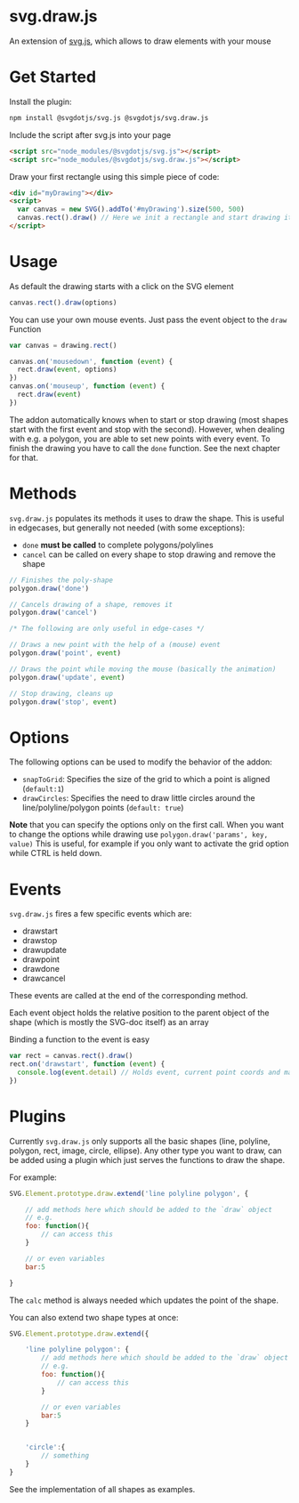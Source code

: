 # svg.draw.js

An extension of [svg.js](https://github.com/svgdotjs/svg.js), which allows to draw elements with your mouse

# Get Started

Install the plugin:

```sh
npm install @svgdotjs/svg.js @svgdotjs/svg.draw.js
```

Include the script after svg.js into your page

```html
<script src="node_modules/@svgdotjs/svg.js"></script>
<script src="node_modules/@svgdotjs/svg.draw.js"></script>
```

Draw your first rectangle using this simple piece of code:

```html
<div id="myDrawing"></div>
<script>
  var canvas = new SVG().addTo('#myDrawing').size(500, 500)
  canvas.rect().draw() // Here we init a rectangle and start drawing it
</script>
```

# Usage

As default the drawing starts with a click on the SVG element

```js
canvas.rect().draw(options)
```

You can use your own mouse events. Just pass the event object to the `draw` Function

```js
var canvas = drawing.rect()

canvas.on('mousedown', function (event) {
  rect.draw(event, options)
})
canvas.on('mouseup', function (event) {
  rect.draw(event)
})
```

The addon automatically knows when to start or stop drawing (most shapes start with the first event and stop with the second). However, when dealing with e.g. a polygon, you are able to set new points with every event. To finish the drawing you have to call the `done` function. See the next chapter for that.

# Methods

`svg.draw.js` populates its methods it uses to draw the shape. This is useful in edgecases, but generally not needed (with some exceptions):

- `done` **must be called** to complete polygons/polylines
- `cancel` can be called on every shape to stop drawing and remove the shape

```js
// Finishes the poly-shape
polygon.draw('done')

// Cancels drawing of a shape, removes it
polygon.draw('cancel')

/* The following are only useful in edge-cases */

// Draws a new point with the help of a (mouse) event
polygon.draw('point', event)

// Draws the point while moving the mouse (basically the animation)
polygon.draw('update', event)

// Stop drawing, cleans up
polygon.draw('stop', event)
```

# Options

The following options can be used to modify the behavior of the addon:

- `snapToGrid`: Specifies the size of the grid to which a point is aligned (`default:1`)
- `drawCircles`: Specifies the need to draw little circles around the line/polyline/polygon points (`default: true`)

**Note** that you can specify the options only on the first call. When you want to change the options while drawing use `polygon.draw('params', key, value)` This is useful, for example if you only want to activate the grid option while CTRL is held down.

# Events

`svg.draw.js` fires a few specific events which are:

- drawstart
- drawstop
- drawupdate
- drawpoint
- drawdone
- drawcancel

These events are called at the end of the corresponding method.

Each event object holds the relative position to the parent object of the shape (which is mostly the SVG-doc itself) as an array

Binding a function to the event is easy

```js
var rect = canvas.rect().draw()
rect.on('drawstart', function (event) {
  console.log(event.detail) // Holds event, current point coords and matrix
})
```

# Plugins

Currently `svg.draw.js` only supports all the basic shapes (line, polyline, polygon, rect, image, circle, ellipse). Any other type you want to draw, can be added using a plugin which just serves the functions to draw the shape.

For example:

```js
SVG.Element.prototype.draw.extend('line polyline polygon', {

	// add methods here which should be added to the `draw` object
	// e.g.
	foo: function(){
		// can access this
	}

	// or even variables
	bar:5

}
```

The `calc` method is always needed which updates the point of the shape.

You can also extend two shape types at once:

```js
SVG.Element.prototype.draw.extend({

	'line polyline polygon': {
		// add methods here which should be added to the `draw` object
		// e.g.
		foo: function(){
			// can access this
		}

		// or even variables
		bar:5
	}


	'circle':{
		// something
	}
}
```

See the implementation of all shapes as examples.
